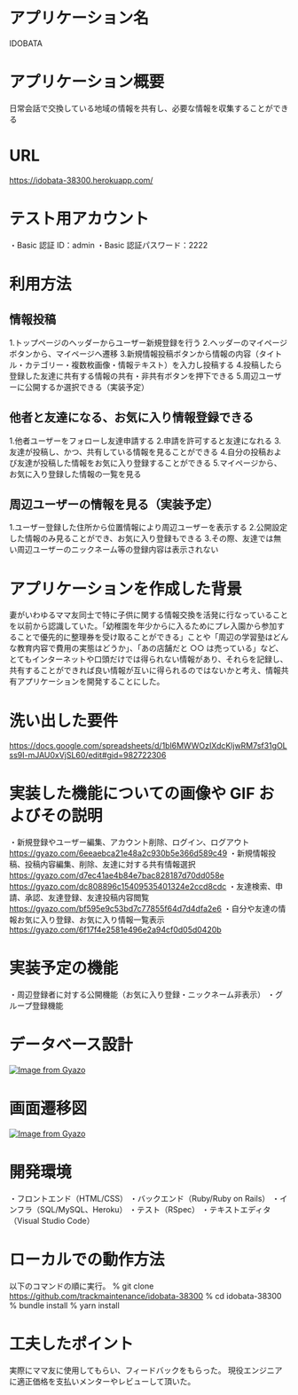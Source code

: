 # アプリケーション名

IDOBATA

# アプリケーション概要

日常会話で交換している地域の情報を共有し、必要な情報を収集することができる

# URL

https://idobata-38300.herokuapp.com/

# テスト用アカウント

・Basic 認証 ID：admin
・Basic 認証パスワード：2222

# 利用方法

## 情報投稿

1.トップページのヘッダーからユーザー新規登録を行う 2.ヘッダーのマイページボタンから、マイページへ遷移 3.新規情報投稿ボタンから情報の内容（タイトル・カテゴリー・複数枚画像・情報テキスト）を入力し投稿する 4.投稿したら登録した友達に共有する情報の共有・非共有ボタンを押下できる 5.周辺ユーザーに公開するか選択できる（実装予定）

## 他者と友達になる、お気に入り情報登録できる

1.他者ユーザーをフォローし友達申請する 2.申請を許可すると友達になれる 3.友達が投稿し、かつ、共有している情報を見ることができる 4.自分の投稿および友達が投稿した情報をお気に入り登録することができる 5.マイページから、お気に入り登録した情報の一覧を見る

## 周辺ユーザーの情報を見る（実装予定）

1.ユーザー登録した住所から位置情報により周辺ユーザーを表示する 2.公開設定した情報のみ見ることができ、お気に入り登録もできる 3.その際、友達では無い周辺ユーザーのニックネーム等の登録内容は表示されない

# アプリケーションを作成した背景

妻がいわゆるママ友同士で特に子供に関する情報交換を活発に行なっていることを以前から認識していた。「幼稚園を年少からに入るためにプレ入園から参加することで優先的に整理券を受け取ることができる」ことや「周辺の学習塾はどんな教育内容で費用の実態はどうか」、「あの店舗だと ○○ は売っている」など、とてもインターネットや口頭だけでは得られない情報があり、それらを記録し、共有することができれば良い情報が互いに得られるのではないかと考え、情報共有アプリケーションを開発することにした。

# 洗い出した要件

https://docs.google.com/spreadsheets/d/1bl6MWWOzIXdcKljwRM7sf31gOLss9I-mJAU0xVjSL60/edit#gid=982722306

# 実装した機能についての画像や GIF およびその説明

・新規登録やユーザー編集、アカウント削除、ログイン、ログアウト
　https://gyazo.com/6eeaebca21e48a2c930b5e366d589c49
・新規情報投稿、投稿内容編集、削除、友達に対する共有情報選択
　https://gyazo.com/d7ec41ae4b84e7bac828187d70dd058e
　https://gyazo.com/dc808896c15409535401324e2ccd8cdc
・友達検索、申請、承認、友達登録、友達投稿内容閲覧
　https://gyazo.com/bf595e9c53bd7c77855f64d7d4dfa2e6
・自分や友達の情報お気に入り登録、お気に入り情報一覧表示
　https://gyazo.com/6f17f4e2581e496e2a94cf0d05d0420b

# 実装予定の機能

・周辺登録者に対する公開機能（お気に入り登録・ニックネーム非表示）
・グループ登録機能

# データベース設計

[![Image from Gyazo](https://i.gyazo.com/6caa396ac0a2cd02ca9dad4c20003711.png)](https://gyazo.com/6caa396ac0a2cd02ca9dad4c20003711)

# 画面遷移図

[![Image from Gyazo](https://i.gyazo.com/a78e1485b7ecb93bfe245c41146d1d76.png)](https://gyazo.com/a78e1485b7ecb93bfe245c41146d1d76)

# 開発環境

・フロントエンド（HTML/CSS）
・バックエンド（Ruby/Ruby on Rails）
・インフラ（SQL/MySQL、Heroku）
・テスト（RSpec）
・テキストエディタ（Visual Studio Code）

# ローカルでの動作方法

以下のコマンドの順に実行。
% git clone https://github.com/trackmaintenance/idobata-38300
% cd idobata-38300
% bundle install
% yarn install

# 工夫したポイント

実際にママ友に使用してもらい、フィードバックをもらった。
現役エンジニアに適正価格を支払いメンターやレビューして頂いた。
